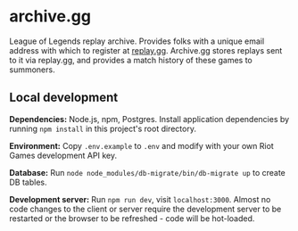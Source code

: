 # archive.gg

League of Legends replay archive. Provides folks with a unique email
address with which to register at [replay.gg](http://replay.gg).
Archive.gg stores replays sent to it via replay.gg, and provides a
match history of these games to summoners.

## Local development

**Dependencies:** Node.js, npm, Postgres. Install application
dependencies by running `npm install` in this project's root
directory.

**Environment:** Copy `.env.example` to `.env` and modify with your
own Riot Games development API key.

**Database:** Run `node node_modules/db-migrate/bin/db-migrate up` to
create DB tables.

**Development server:** Run `npm run dev`, visit
`localhost:3000`. Almost no code changes to the client or server
require the development server to be restarted or the browser to be
refreshed - code will be hot-loaded.
